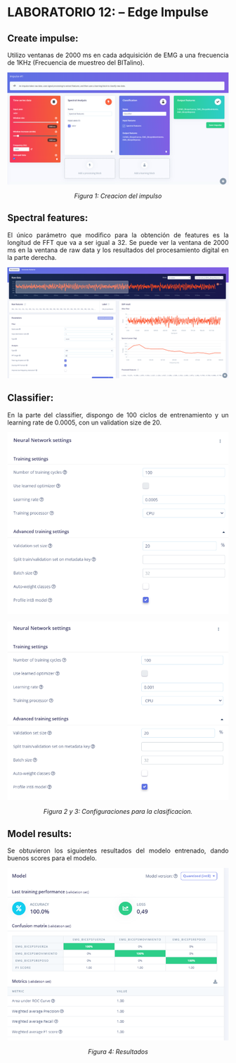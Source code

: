 # **LABORATORIO 12: – Edge Impulse**
## **Create impulse:**
<p align="justify">Utilizo ventanas de 2000 ms en cada adquisición de EMG a una frecuencia de 1KHz (Frecuencia de muestreo del BITalino).</p>
<p align="center"><img src="Anexos/Creation1.png"></p>
<p align="center"><i>Figura 1: Creacion del impulso</i></p>

## **Spectral features:**
<p align="justify">El único parámetro que modifico para la obtención de features es la longitud de FFT que va a ser igual a 32. Se puede ver la ventana de 2000 ms en la ventana de raw data y los resultados del procesamiento digital en la parte derecha. </p>
<p align="center"><img src="Anexos/Features2.png"></p>

## **Classifier:**
<p align="justify">En la parte del classifier, dispongo de 100 ciclos de entrenamiento y un learning rate de 0.0005, con un validation size de 20.</p>
<p align="center"><img src="Anexos/Classifier.png"></p>
<p align="center"><img src="Anexos/Features3.png"></p>
<p align="center"><i>Figura 2 y 3: Configuraciones para la clasificacion.</i></p>

## **Model results:**
<p align="justify">Se obtuvieron los siguientes resultados del modelo entrenado, dando buenos scores para el modelo.</p>
<p align="center"><img src="Anexos/Score4.png"></p>
<p align="center"><i>Figura 4: Resultados</i></p>
